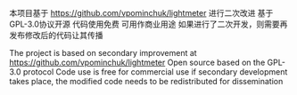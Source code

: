 本项目基于 https://github.com/vpominchuk/lightmeter 进行二次改进
基于GPL-3.0协议开源
代码使用免费 可用作商业用途 如果进行了二次开发，则需要再发布修改后的代码让其传播

The project is based on secondary improvement at https://github.com/vpominchuk/lightmeter
Open source based on the GPL-3.0 protocol
Code use is free for commercial use if secondary development takes place, the modified code needs to be redistributed for dissemination
